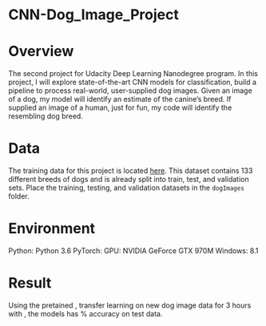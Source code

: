 # CNN-Dog_Image_Project

# Overview
The second project for Udacity Deep Learning Nanodegree program. In this project, I will explore state-of-the-art CNN models for classification, build a pipeline to process real-world, user-supplied dog images. Given an image of a dog, my model will identify an estimate of the canine’s breed. If supplied an image of a human, just for fun, my code will identify the resembling dog breed.

# Data
The training data for this project is located [here](https://s3-us-west-1.amazonaws.com/udacity-aind/dog-project/dogImages.zip). This dataset contains 133 different breeds of dogs and is already split into train, test, and validation sets. Place the training, testing, and validation datasets in the `dogImages` folder.

# Environment
Python: Python 3.6
PyTorch: 
GPU: NVIDIA GeForce GTX 970M
Windows: 8.1

# Result
Using the pretained , transfer learning on new dog image data for 3 hours with , the models has % accuracy on test data.
